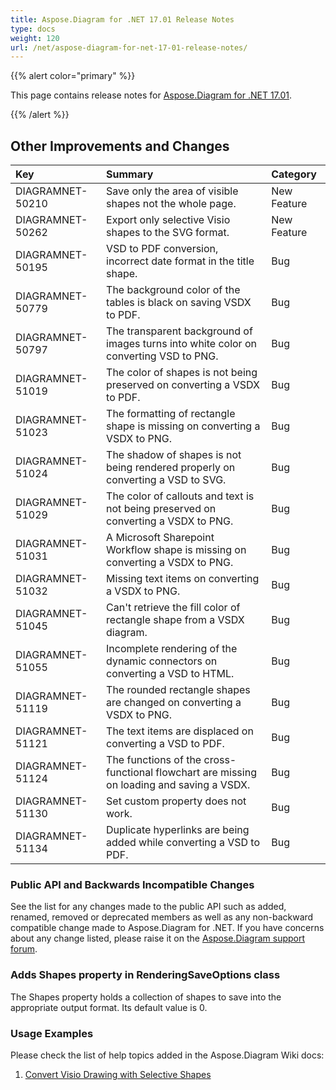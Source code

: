 ```yaml
---
title: Aspose.Diagram for .NET 17.01 Release Notes
type: docs
weight: 120
url: /net/aspose-diagram-for-net-17-01-release-notes/
---
```


{{% alert color="primary" %}} 

This page contains release notes for [Aspose.Diagram for .NET 17.01](https://www.nuget.org/packages/Aspose.Diagram/17.1.0).

{{% /alert %}} 
## **Other Improvements and Changes**

|**Key**|**Summary**|**Category**|
| :- | :- | :- |
|DIAGRAMNET-50210|Save only the area of visible shapes not the whole page.|New Feature|
|DIAGRAMNET-50262|Export only selective Visio shapes to the SVG format.|New Feature|
|DIAGRAMNET-50195|VSD to PDF conversion, incorrect date format in the title shape.|Bug|
|DIAGRAMNET-50779|The background color of the tables is black on saving VSDX to PDF.|Bug|
|DIAGRAMNET-50797|The transparent background of images turns into white color on converting VSD to PNG.|Bug|
|DIAGRAMNET-51019|The color of shapes is not being preserved on converting a VSDX to PDF.|Bug|
|DIAGRAMNET-51023|The formatting of rectangle shape is missing on converting a VSDX to PNG.|Bug|
|DIAGRAMNET-51024|The shadow of shapes is not being rendered properly on converting a VSD to SVG.|Bug|
|DIAGRAMNET-51029|The color of callouts and text is not being preserved on converting a VSDX to PNG.|Bug|
|DIAGRAMNET-51031|A Microsoft Sharepoint Workflow shape is missing on converting a VSDX to PNG.|Bug|
|DIAGRAMNET-51032|Missing text items on converting a VSDX to PNG.|Bug|
|DIAGRAMNET-51045|Can't retrieve the fill color of rectangle shape from a VSDX diagram.|Bug|
|DIAGRAMNET-51055|Incomplete rendering of the dynamic connectors on converting a VSD to HTML.|Bug|
|DIAGRAMNET-51119|The rounded rectangle shapes are changed on converting a VSDX to PNG.|Bug|
|DIAGRAMNET-51121|The text items are displaced on converting a VSD to PDF.|Bug|
|DIAGRAMNET-51124|The functions of the cross-functional flowchart are missing on loading and saving a VSDX.|Bug|
|DIAGRAMNET-51130|Set custom property does not work.|Bug|
|DIAGRAMNET-51134|Duplicate hyperlinks are being added while converting a VSD to PDF.|Bug|
### **Public API and Backwards Incompatible Changes**
See the list for any changes made to the public API such as added, renamed, removed or deprecated members as well as any non-backward compatible change made to Aspose.Diagram for .NET. If you have concerns about any change listed, please raise it on the [Aspose.Diagram support forum](https://forum.aspose.com/c/diagram/17).
### **Adds Shapes property in RenderingSaveOptions class**
The Shapes property holds a collection of shapes to save into the appropriate output format. Its default value is 0.
### **Usage Examples**
Please check the list of help topics added in the Aspose.Diagram Wiki docs:

1. [Convert Visio Drawing with Selective Shapes](/diagram/net/how-to-convert-a-visio-diagram/#convert-visio-drawing-with-selective-shapes)
